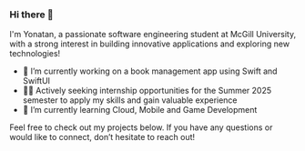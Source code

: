 ### Hi there 👋

<!--
**yonatanbensimon/yonatanbensimon** is a ✨ _special_ ✨ repository because its `README.md` (this file) appears on your GitHub profile.

Here are some ideas to get you started:

- 🔭 I’m currently working on ...
- 🌱 I’m currently learning ...
- 👯 I’m looking to collaborate on ...
- 🤔 I’m looking for help with ...
- 💬 Ask me about ...
- 📫 How to reach me: ...
- 😄 Pronouns: ...
- ⚡ Fun fact: ...
-->

I'm Yonatan, a passionate software engineering student at McGill University, with a strong interest in building innovative applications and exploring new technologies!

- 🔭 I’m currently working on a book management app using Swift and SwiftUI
- 🧑‍💻 Actively seeking internship opportunities for the Summer 2025 semester to apply my skills and gain valuable experience
- 🌱 I’m currently learning Cloud, Mobile and Game Development

Feel free to check out my projects below. If you have any questions or would like to connect, don’t hesitate to reach out!
